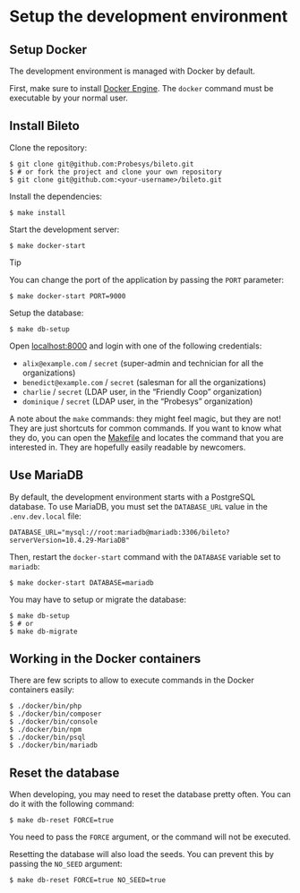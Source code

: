 # Setup the development environment

## Setup Docker

The development environment is managed with Docker by default.

First, make sure to install [Docker Engine](https://docs.docker.com/engine/install/).
The `docker` command must be executable by your normal user.

## Install Bileto

Clone the repository:

```console
$ git clone git@github.com:Probesys/bileto.git
$ # or fork the project and clone your own repository
$ git clone git@github.com:<your-username>/bileto.git
```

Install the dependencies:

```console
$ make install
```

Start the development server:

```console
$ make docker-start
```

> [!TIP]
> You can change the port of the application by passing the `PORT` parameter:
>
> ```console
> $ make docker-start PORT=9000
> ```

Setup the database:

```console
$ make db-setup
```

Open [localhost:8000](http://localhost:8000) and login with one of the following credentials:

- `alix@example.com` / `secret` (super-admin and technician for all the organizations)
- `benedict@example.com` / `secret` (salesman for all the organizations)
- `charlie` / `secret` (LDAP user, in the “Friendly Coop” organization)
- `dominique` / `secret` (LDAP user, in the “Probesys” organization)

A note about the `make` commands: they might feel magic, but they are not!
They are just shortcuts for common commands.
If you want to know what they do, you can open the [Makefile](/Makefile) and locates the command that you are interested in.
They are hopefully easily readable by newcomers.

## Use MariaDB

By default, the development environment starts with a PostgreSQL database.
To use MariaDB, you must set the `DATABASE_URL` value in the `.env.dev.local` file:

```dotenv
DATABASE_URL="mysql://root:mariadb@mariadb:3306/bileto?serverVersion=10.4.29-MariaDB"
```

Then, restart the `docker-start` command with the `DATABASE` variable set to `mariadb`:

```console
$ make docker-start DATABASE=mariadb
```

You may have to setup or migrate the database:

```console
$ make db-setup
$ # or
$ make db-migrate
```

## Working in the Docker containers

There are few scripts to allow to execute commands in the Docker containers easily:

```console
$ ./docker/bin/php
$ ./docker/bin/composer
$ ./docker/bin/console
$ ./docker/bin/npm
$ ./docker/bin/psql
$ ./docker/bin/mariadb
```

## Reset the database

When developing, you may need to reset the database pretty often.
You can do it with the following command:

```console
$ make db-reset FORCE=true
```

You need to pass the `FORCE` argument, or the command will not be executed.

Resetting the database will also load the seeds.
You can prevent this by passing the `NO_SEED` argument:

```console
$ make db-reset FORCE=true NO_SEED=true
```

